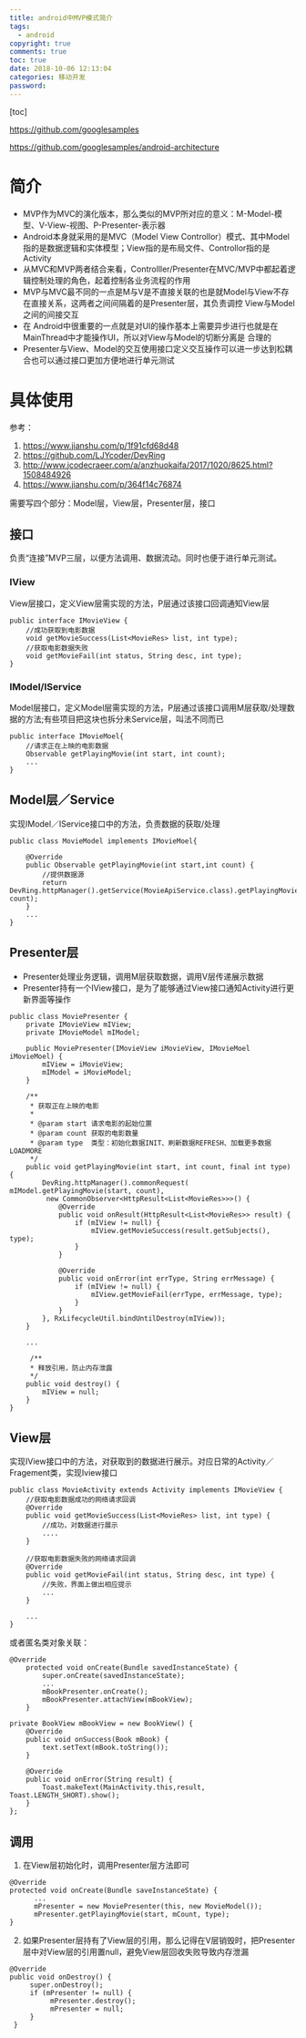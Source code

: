 ```yaml
---
title: android中MVP模式简介
tags:
  - android 
copyright: true
comments: true
toc: true
date: 2018-10-06 12:13:04
categories: 移动开发
password:
---
```


[toc]

https://github.com/googlesamples

https://github.com/googlesamples/android-architecture

# 简介
* MVP作为MVC的演化版本，那么类似的MVP所对应的意义：M-Model-模型、V-View-视图、P-Presenter-表示器
* Android本身就采用的是MVC（Model View Controllor）模式、其中Model指的是数据逻辑和实体模型；View指的是布局文件、Controllor指的是Activity
* 从MVC和MVP两者结合来看，Controlller/Presenter在MVC/MVP中都起着逻辑控制处理的角色，起着控制各业务流程的作用
* MVP与MVC最不同的一点是M与V是不直接关联的也是就Model与View不存在直接关系，这两者之间间隔着的是Presenter层，其负责调控 View与Model之间的间接交互
* 在 Android中很重要的一点就是对UI的操作基本上需要异步进行也就是在MainThread中才能操作UI，所以对View与Model的切断分离是 合理的
* Presenter与View、Model的交互使用接口定义交互操作可以进一步达到松耦合也可以通过接口更加方便地进行单元测试

# 具体使用
参考：
1. https://www.jianshu.com/p/1f91cfd68d48
2. https://github.com/LJYcoder/DevRing
3. http://www.jcodecraeer.com/a/anzhuokaifa/2017/1020/8625.html?1508484926
4. https://www.jianshu.com/p/364f14c76874

需要写四个部分：Model层，View层，Presenter层，接口

## 接口
负责“连接”MVP三层，以便方法调用、数据流动。同时也便于进行单元测试。

### IView
View层接口，定义View层需实现的方法，P层通过该接口回调通知View层
~~~
public interface IMovieView {
    //成功获取到电影数据
    void getMovieSuccess(List<MovieRes> list, int type);
    //获取电影数据失败
    void getMovieFail(int status, String desc, int type);
}
~~~

### IModel/IService
Model层接口，定义Model层需实现的方法，P层通过该接口调用M层获取/处理数据的方法;有些项目把这块也拆分未Service层，叫法不同而已
~~~
public interface IMovieMoel{
    //请求正在上映的电影数据
    Observable getPlayingMovie(int start, int count);
    ...
}
~~~

## Model层／Service
实现IModel／IService接口中的方法，负责数据的获取/处理
~~~
public class MovieModel implements IMovieMoel{

    @Override
    public Observable getPlayingMovie(int start,int count) {
        //提供数据源
        return DevRing.httpManager().getService(MovieApiService.class).getPlayingMovie(start, count);
    }
    ...
}
~~~

## Presenter层
* Presenter处理业务逻辑，调用M层获取数据，调用V层传递展示数据
* Presenter持有一个IView接口，是为了能够通过View接口通知Activity进行更新界面等操作 
~~~
public class MoviePresenter {
    private IMovieView mIView;
    private IMovieModel mIModel;

    public MoviePresenter(IMovieView iMovieView, IMovieMoel iMovieMoel) {
        mIView = iMovieView;
        mIModel = iMovieModel;
    }

    /**
     * 获取正在上映的电影
     *
     * @param start 请求电影的起始位置
     * @param count 获取的电影数量
     * @param type  类型：初始化数据INIT、刷新数据REFRESH、加载更多数据LOADMORE
     */
    public void getPlayingMovie(int start, int count, final int type) {
        DevRing.httpManager().commonRequest( mIModel.getPlayingMovie(start, count),
         new CommonObserver<HttpResult<List<MovieRes>>>() {
            @Override
            public void onResult(HttpResult<List<MovieRes>> result) {
                if (mIView != null) {
                    mIView.getMovieSuccess(result.getSubjects(), type);
                }
            }

            @Override
            public void onError(int errType, String errMessage) {
                if (mIView != null) {
                    mIView.getMovieFail(errType, errMessage, type);
                }
            }
        }, RxLifecycleUtil.bindUntilDestroy(mIView)); 
    }

    ...

     /**
     * 释放引用，防止内存泄露
     */
    public void destroy() {
        mIView = null;
    }
}
~~~

## View层
实现IView接口中的方法，对获取到的数据进行展示。对应日常的Activity／Fragement类，实现Iview接口
~~~
public class MovieActivity extends Activity implements IMovieView {
    //获取电影数据成功的网络请求回调
    @Override
    public void getMovieSuccess(List<MovieRes> list, int type) {
        //成功，对数据进行展示
        ....
    }

    //获取电影数据失败的网络请求回调
    @Override
    public void getMovieFail(int status, String desc, int type) {
        //失败，界面上做出相应提示
        ...
    }

    ...
}
~~~
或者匿名类对象关联：
~~~
@Override
    protected void onCreate(Bundle savedInstanceState) {
        super.onCreate(savedInstanceState);
        ...
        mBookPresenter.onCreate();
        mBookPresenter.attachView(mBookView);
    }

private BookView mBookView = new BookView() {
    @Override
    public void onSuccess(Book mBook) {
        text.setText(mBook.toString());
    }

    @Override
    public void onError(String result) {
        Toast.makeText(MainActivity.this,result, Toast.LENGTH_SHORT).show();
    }
};
~~~

## 调用
1. 在View层初始化时，调用Presenter层方法即可
~~~
@Override
protected void onCreate(Bundle saveInstanceState) {
      ...
      mPresenter = new MoviePresenter(this, new MovieModel());
      mPresenter.getPlayingMovie(start, mCount, type);
}
~~~
2. 如果Presenter层持有了View层的引用，那么记得在V层销毁时，把Presenter层中对View层的引用置null，避免View层回收失败导致内存泄漏
~~~
@Override
public void onDestroy() {
     super.onDestroy();
     if (mPresenter != null) {
          mPresenter.destroy();
          mPresenter = null;
     }
 }
~~~

 